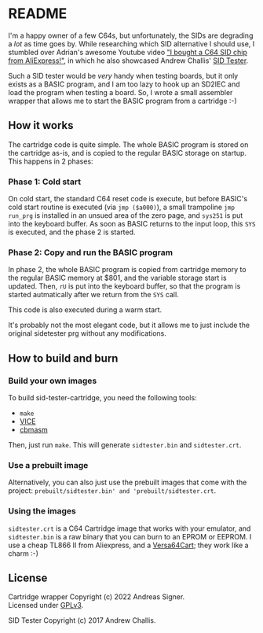 # README

I'm a happy owner of a few C64s, but unfortunately, the SIDs are degrading
a *lot* as time goes by. While researching which SID alternative I should
use, I stumbled over Adrian's awesome Youtube video 
["I bought a C64 SID chip from AliExpress!"](https://www.youtube.com/watch?v=QwJNCy4ZYmI),
in which he also showcased Andrew Challis' [SID Tester](https://hackjunk.com/2017/11/07/commodore-64-sid-tester).

Such a SID tester would be *very* handy when testing boards, but it only
exists as a BASIC program, and I am too lazy to hook up an SD2IEC and 
load the program when testing a board. So, I wrote a small assembler
wrapper that allows me to start the BASIC program from a cartridge :-)

## How it works

The cartridge code is quite simple. The whole BASIC program is 
stored on the cartridge as-is, and is copied to the regular
BASIC storage on startup. This happens in 2 phases:

### Phase 1: Cold start
On cold start, the standard C64 reset code is execute, but before
BASIC's cold start routine is executed (via `jmp ($a000)`), a small
trampoline `jmp run_prg` is installed in an unsued area of the zero
page, and `sys251` is put into the keyboard buffer. As soon as BASIC
returns to the input loop, this `SYS` is executed, and the phase
2 is started.

### Phase 2: Copy and run the BASIC program
In phase 2, the whole BASIC program is copied from cartridge memory
to the regular BASIC memory at $801, and the variable storage start
is updated. Then, `rU` is put into the keyboard buffer, so that the
program is started autmatically after we return from the `SYS` call.

This code is also executed during a warm start.

It's probably not the most elegant code, but it allows me to
just include the original sidetester prg without any modifications.

## How to build and burn

### Build your own images
To build sid-tester-cartridge, you need the following tools:
   - `make`
   - [VICE](https://vice-emu.sourceforge.io/)
   - [cbmasm](https://github.com/asig/cbmasm)

Then, just run `make`. This will generate `sidtester.bin` and 
`sidtester.crt`. 

### Use a prebuilt image
Alternatively, you can also just use the prebuilt images that come
with the project: `prebuilt/sidtester.bin' and 'prebuilt/sidtester.crt`.

### Using the images
`sidtester.crt` is a C64 Cartridge image that works with your emulator,
and `sidtester.bin` is a raw binary that you can burn to an EPROM or
EEPROM. I use a cheap TL866 II from Aliexpress, and a 
[Versa64Cart](https://github.com/bwack/Versa64Cart); they work
like a charm :-)

## License
Cartridge wrapper Copyright (c) 2022 Andreas Signer.  
Licensed under [GPLv3](https://www.gnu.org/licenses/gpl-3.0).

SID Tester Copyright (c) 2017 Andrew Challis.

